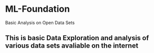 # ML-Foundation
Basic Analysis on Open Data Sets

## This is basic Data Exploration and analysis of various data sets avaliable on the internet
